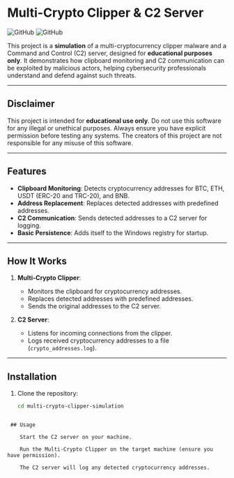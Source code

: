 # Multi-Crypto Clipper & C2 Server 

![GitHub](https://img.shields.io/badge/license-MIT-blue)
![GitHub](https://img.shields.io/badge/python-3.8%2B-green)

This project is a **simulation** of a multi-cryptocurrency clipper malware and a Command and Control (C2) server, designed for **educational purposes only**. It demonstrates how clipboard monitoring and C2 communication can be exploited by malicious actors, helping cybersecurity professionals understand and defend against such threats.

---

## Disclaimer
This project is intended for **educational use only**. Do not use this software for any illegal or unethical purposes. Always ensure you have explicit permission before testing any systems. The creators of this project are not responsible for any misuse of this software.

---

## Features
- **Clipboard Monitoring**: Detects cryptocurrency addresses for BTC, ETH, USDT (ERC-20 and TRC-20), and BNB.
- **Address Replacement**: Replaces detected addresses with predefined addresses.
- **C2 Communication**: Sends detected addresses to a C2 server for logging.
- **Basic Persistence**: Adds itself to the Windows registry for startup.

---

## How It Works
1. **Multi-Crypto Clipper**:
   - Monitors the clipboard for cryptocurrency addresses.
   - Replaces detected addresses with predefined addresses.
   - Sends the original addresses to the C2 server.

2. **C2 Server**:
   - Listens for incoming connections from the clipper.
   - Logs received cryptocurrency addresses to a file (`crypto_addresses.log`).

---

## Installation
1. Clone the repository:
   ```bash
   cd multi-crypto-clipper-simulation
```

 ## Usage

    Start the C2 server on your machine.

    Run the Multi-Crypto Clipper on the target machine (ensure you have permission).

    The C2 server will log any detected cryptocurrency addresses.